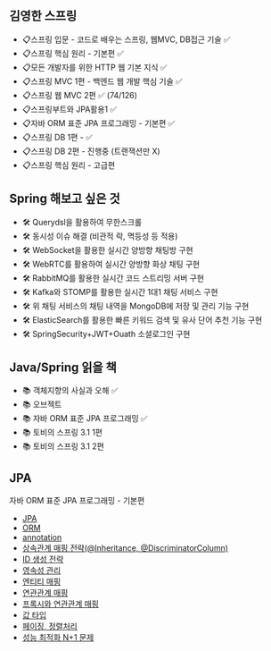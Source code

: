 ## 김영한 스프링
- 📋스프링 입문 - 코드로 배우는 스프링, 웹MVC, DB접근 기술 ✅
- 📋스프링 핵심 원리 - 기본편 ✅
- 📋모든 개발자를 위한 HTTP 웹 기본 지식 ✅
- 📋스프링 MVC 1편 - 백엔드 웹 개발 핵심 기술 ✅
- 📋스프링 웹 MVC 2편 ✅ (74/126)
- 📋스프링부트와 JPA활용1 ✅
- 📋자바 ORM 표준 JPA 프로그래밍 - 기본편 ✅
- 📋스프링 DB 1편 - ✅
- 📋스프링 DB 2편 - 진행중 (트랜잭션만 X)
- 📋스프링 핵심 원리 - 고급편

## Spring 해보고 싶은 것
- 🛠️ Querydsl을 활용하여 무한스크롤
- 🛠️ 동시성 이슈 해결 (비관적 락, 멱등성 등 적용)
- 🛠️ WebSocket을 활용한 실시간 양방향 채팅방 구현 
- 🛠️ WebRTC를 활용하여 실시간 양방향 화상 채팅 구현 
- 🛠️ RabbitMQ를 활용한 실시간 코드 스트리밍 서버 구현 
- 🛠️ Kafka와 STOMP를 활용한 실시간 1대1 채팅 서비스 구현 
- 🛠️ 위 채팅 서비스의 채팅 내역을 MongoDB에 저장 및 관리 기능 구현
- 🛠️ ElasticSearch를 활용한 빠른 키워드 검색 및 유사 단어 추천 기능 구현
- 🛠️ SpringSecurity+JWT+Ouath 소셜로그인 구현

## Java/Spring 읽을 책
- 📚 객체지향의 사실과 오해 ✅
- 📚 오브젝트
- 📚 자바 ORM 표준 JPA 프로그래밍 ✅
- 📚 토비의 스프링 3.1 1편
- 📚 토비의 스프링 3.1 2편

## JPA
자바 ORM 표준 JPA 프로그래밍 - 기본편
- [JPA](https://good-abacus-b37.notion.site/JPA-1a1c64f6820381cbb6bacea5ad859e3f?pvs=4)
- [ORM](https://good-abacus-b37.notion.site/JPA-ORM-1a1c64f6820381e8a54be684cac27abc?pvs=4)
- [annotation](https://good-abacus-b37.notion.site/JPA-anotation-1a1c64f6820381eb8f00cfc3a33e4523?pvs=4)
- [상속관계 매핑 전략(@Inheritance, @DiscriminatorColumn)](https://good-abacus-b37.notion.site/JPA-Inheritance-DiscriminatorColumn-1a1c64f682038130b9c4f348925570cd?pvs=4)
- [ID 생성 전략](https://good-abacus-b37.notion.site/JPA-ID-1a1c64f6820381d69a72ed1b4663c394?pvs=4)
- [영속성 관리](https://good-abacus-b37.notion.site/JPA-1a1c64f6820381daac89fd39f546c106?pvs=4)
- [엔티티 매핑](https://good-abacus-b37.notion.site/JPA-1a1c64f6820381f6ad11c610559fa573?pvs=4)
- [연관관계 매핑](https://good-abacus-b37.notion.site/JPA-1a1c64f6820381188828f464159ffbef?pvs=4)
- [프록시와 연관관계 매핑](https://good-abacus-b37.notion.site/JPA-1a1c64f6820381208b62c418da7e0b44?pvs=4)
- [값 타입](https://good-abacus-b37.notion.site/JPA-1a1c64f6820381fa96c4c9a103a9c1b9?pvs=4)
- [페이징, 정렬처리](https://good-abacus-b37.notion.site/JPA-1a1c64f68203816c81fadd5000f3b15a?pvs=4)
- [성능 최적화 N+1 문제](https://good-abacus-b37.notion.site/JPA-N-1-1a1c64f682038187a162e95f7499dc75?pvs=4)

